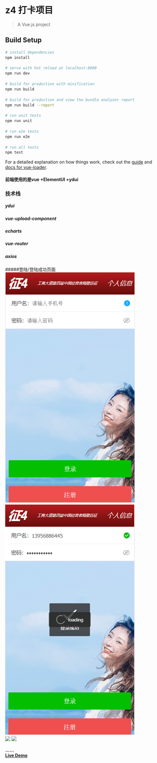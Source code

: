 # z4  打卡项目

> A Vue.js project

## Build Setup

``` bash
# install dependencies
npm install

# serve with hot reload at localhost:8080
npm run dev

# build for production with minification
npm run build

# build for production and view the bundle analyzer report
npm run build --report

# run unit tests
npm run unit

# run e2e tests
npm run e2e

# run all tests
npm test
```

For a detailed explanation on how things work, check out the [guide](http://vuejs-templates.github.io/webpack/) and [docs for vue-loader](http://vuejs.github.io/vue-loader).


#### 前端使用的是vue +ElementUI +ydui

### 技术栈
##### ydui 
##### vue-upload-component
##### echarts
##### vue-router
##### axios


<p>
  #####登陆/登陆成功页面
  <br>
    <img src="./gif/login.png" >
    <img src="./gif/loginSucc.png" >
    <br>
     <img src="./screenshot/douban_login.gif" >
    <img src="./screenshot/douban_search.gif" >
    <br><br>
    <strong>......</strong>
    <br>
	 <strong><a href="https://jeneser.github.io/douban/">Live Demo</a></strong>
</p>



